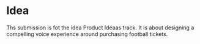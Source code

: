 # Idea
Ths submission is fot the idea Product Ideaas track. It is about designing a compelling voice experience around purchasing football tickets.
